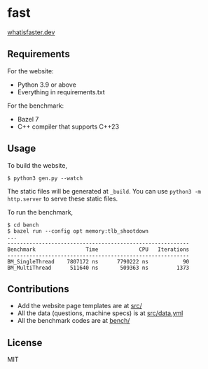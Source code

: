 # fast

[whatisfaster.dev](whatisfaster.dev)

## Requirements

For the website:

- Python 3.9 or above
- Everything in requirements.txt

For the benchmark:

- Bazel 7
- C++ compiler that supports C++23

## Usage

To build the website,

```
$ python3 gen.py --watch
```

The static files will be generated at `_build`. You can use `python3 -m http.server` to serve these static files.

To run the benchmark,

```
$ cd bench
$ bazel run --config opt memory:tlb_shootdown
...
----------------------------------------------------------
Benchmark                Time             CPU   Iterations
----------------------------------------------------------
BM_SingleThread    7807172 ns      7790222 ns           90
BM_MultiThread      511640 ns       509363 ns         1373
```

## Contributions

- Add the website page templates are at [src/](src/)
- All the data (questions, machine specs) is at [src/data.yml](src/data.yml)
- All the benchmark codes are at [bench/](bench/)

## License

MIT
